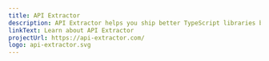 ```yaml
---
title: API Extractor
description: API Extractor helps you ship better TypeScript libraries by detecting breaking API changes, bundling .d.ts rollups, and generating API website docs.
linkText: Learn about API Extractor
projectUrl: https://api-extractor.com/
logo: api-extractor.svg
---
```


